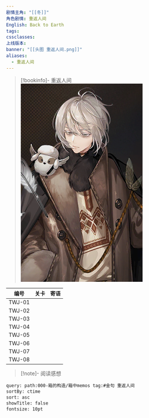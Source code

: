 ```yaml
---
剧情主角: "[[冬]]"
角色剧情: 重返人间
English: Back to Earth
tags: 
cssclasses: 
上线版本: 
banner: "[[头图 重返人间.png]]"
aliases:
  - 重返人间
---
```

> [!bookinfo]- 重返人间
> ![](assets/冬·重返人间.assets/封面%20重返人间.png)
> 
|   编号   | 关卡  | 寄语  |
| :----: | :-: | :-: |
| TWJ-01 |     |     |
| TWJ-02 |     |     |
| TWJ-03 |     |     |
| TWJ-04 |     |     |
| TWJ-05 |     |     |
| TWJ-06 |     |     |
| TWJ-07 |     |     |
| TWJ-08 |     |     |

> [!note]- 阅读感想

~~~~note-gallery
query: path:000-箱的构造/箱中memos tag:#金句 重返人间
sortBy: ctime
sort: asc
showTitle: false
fontsize: 10pt
~~~~
